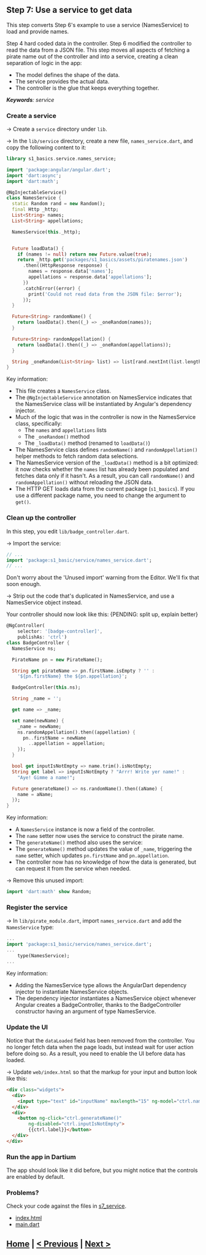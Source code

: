 ## Step 7: Use a service to get data

This step converts Step 6's example to use a service
(NamesService) to load and provide names.

Step 4 hard coded data in the controller.
Step 6 modified the controller to read the data from a JSON file.
This step moves all aspects of fetching a pirate name out of the controller and into a service,
creating a clean separation of logic in the app:

* The model defines the shape of the data.
* The service provides the actual data.
* The controller is the glue that keeps everything together.

_**Keywords**: service_


### Create a service

&rarr; Create a `service` directory under `lib`.

&rarr; In the `lib/service` directory, create a new file,
`names_service.dart`, and copy the following content to it:

```Dart
library s1_basics.service.names_service;

import 'package:angular/angular.dart';
import 'dart:async';
import 'dart:math';

@NgInjectableService()
class NamesService {
  static Random rand = new Random();
  final Http _http;
  List<String> names;
  List<String> appellations;

  NamesService(this._http);


  Future loadData() {
    if (names != null) return new Future.value(true);
    return _http.get('packages/s1_basics/assets/piratenames.json')
      .then((HttpResponse response) {
        names = response.data['names'];
        appellations = response.data['appellations'];
      })
      .catchError((error) {
        print('Could not read data from the JSON file: $error');
      });
  }

  Future<String> randomName() {
    return loadData().then((_) => _oneRandom(names));
  }

  Future<String> randomAppellation() {
    return loadData().then((_) => _oneRandom(appellations));
  }

  String _oneRandom(List<String> list) => list[rand.nextInt(list.length)];
}
```

Key information:
* This file creates a `NamesService` class.
* The `@NgInjectableService` annotation on NamesService
  indicates that the NamesService class will be instantiated by Angular's dependency injector.
* Much of the logic that was in the controller is now in the NamesService class, specifically:
  * The `names` and `appellations` lists
  * The `_oneRandom()` method
  * The `_loadData()` method (renamed to `loadData()`)
* The NamesService class defines `randomName()` and `randomAppellation()` helper methods
  to fetch random data selections.
* The NamesService version of the `_loadData()` method is a bit optimized:
  it now checks whether the `names` list has already been populated and
  fetches data only if it hasn't.
  As a result, you can call `randomName()` and `randomAppellation()` without
  reloading the JSON data.
* The HTTP GET loads data from the current package (`s1_basics`).
  If you use a different package name, you need to change the argument
  to `get()`.



### Clean up the controller

In this step, you edit `lib/badge_controller.dart`.

&rarr; Import the service:

```Dart
// ...
import 'package:s1_basic/service/names_service.dart';
// ...
```

Don't worry about the 'Unused import' warning from the Editor.
We'll fix that soon enough.

&rarr; Strip out the code that's duplicated in NamesService,
and use a NamesService object instead.

Your controller should now look like this:
{PENDING: split up, explain better}

```Dart
@NgController(
    selector: '[badge-controller]',
    publishAs: 'ctrl')
class BadgeController {
  NamesService ns;

  PirateName pn = new PirateName();

  String get pirateName => pn.firstName.isEmpty ? '' :
    '${pn.firstName} the ${pn.appellation}';

  BadgeController(this.ns);

  String _name = '';

  get name => _name;

  set name(newName) {
    _name = newName;
    ns.randomAppellation().then((appellation) {
      pn..firstName = newName
        ..appellation = appellation;
    });
  }

  bool get inputIsNotEmpty => name.trim().isNotEmpty;
  String get label => inputIsNotEmpty ? "Arrr! Write yer name!" :
    "Aye! Gimme a name!";

  Future generateName() => ns.randomName().then((aName) {
    name = aName;
  });
}
```

Key information:

* A `NamesService` instance is now a field of the controller.
* The `name` setter now uses the service to construct the pirate name.
* The `generateName()` method also uses the service:
* The `generateName()` method updates the value of `_name`,
  triggering the `name` setter,
  which updates `pn.firstName` and `pn.appellation`.
* The controller now has no knowledge of how the data is generated,
  but can request it from the service when needed.

&rarr; Remove this unused import:

```Dart
import 'dart:math' show Random;
```

### Register the service

&rarr; In `lib/pirate_module.dart`,
import `names_service.dart` and add the `NamesService` type:

```Dart
...
import 'package:s1_basic/service/names_service.dart';
...
    type(NamesService);
...
```

Key information:

* Adding the NamesService type
  allows the AngularDart dependency injector
  to instantiate NamesService objects.
* The dependency injector instantiates a NamesService object
  whenever Angular creates a BadgeController,
  thanks to the BadgeController constructor having an argument
  of type NamesService.

### Update the UI

Notice that the `dataLoaded` field has been removed from the controller.
You no longer fetch data when the page loads,
but instead wait for user action before doing so.
As a result, you need to enable the UI before data has loaded.

&rarr; Update `web/index.html` so that the markup for your input and
button look like this:

```HTML
<div class="widgets">
  <div>
    <input type="text" id="inputName" maxlength="15" ng-model="ctrl.name">
  </div>
  <div>
    <button ng-click="ctrl.generateName()"
        ng-disabled="ctrl.inputIsNotEmpty">
        {{ctrl.label}}</button>
  </div>
</div>
```

### Run the app in Dartium

The app should look like it did before,
but you might notice that the controls are enabled by default.

### Problems?
Check your code against the files in [s7_service](../samples/s7_service).
- [index.html](../samples/s7_service/web/index.html)
- [main.dart](../samples/s7_service/web/main.dart)

## [Home](../README.md#code-lab-angulardart) | [< Previous](step-6.md#step-6-read-from-a-json-encoded-file) | [Next >](step-8.md#step-8-use-a-filter-to-modify-data)


